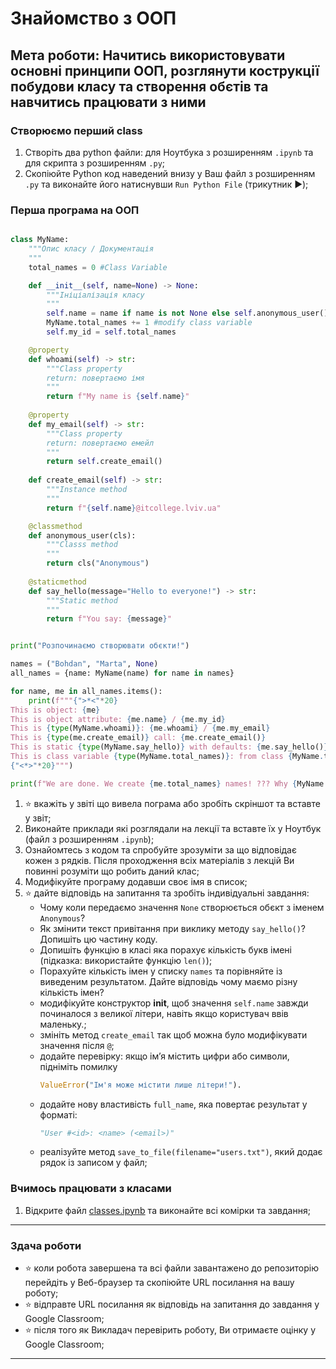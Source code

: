 # Знайомство з ООП
## Мета роботи: __Начитись використовувати основні принципи ООП, розглянути кострукції побудови класу та створення обєтів та навчитись працювати з ними__

### Створюємо перший class
1. Створіть два python файли: для Ноутбука з розширенням `.ipynb` та для скрипта з розширенням `.py`;
1. Скопіюйте Python код наведений внизу у Ваш файл з розширенням `.py` та виконайте його натиснувши `Run Python File` (трикутник :arrow_forward:); 

### Перша програма на ООП
```python

class MyName:
    """Опис класу / Документація
    """
    total_names = 0 #Class Variable

    def __init__(self, name=None) -> None:
        """Ініціалізація класу
        """
        self.name = name if name is not None else self.anonymous_user().name #Class attributes / Instance variables
        MyName.total_names += 1 #modify class variable
        self.my_id = self.total_names

    @property
    def whoami(self) -> str: 
        """Class property
        return: повертаємо імя 
        """
        return f"My name is {self.name}"
    
    @property
    def my_email(self) -> str:
        """Class property
        return: повертаємо емейл
        """
        return self.create_email()
    
    def create_email(self) -> str:
        """Instance method
        """
        return f"{self.name}@itcollege.lviv.ua"

    @classmethod
    def anonymous_user(cls):
        """Classs method
        """
        return cls("Anonymous")
    
    @staticmethod
    def say_hello(message="Hello to everyone!") -> str:
        """Static method
        """
        return f"You say: {message}"


print("Розпочинаємо створювати обєкти!")

names = ("Bohdan", "Marta", None)
all_names = {name: MyName(name) for name in names}

for name, me in all_names.items():
    print(f"""{">*<"*20}
This is object: {me} 
This is object attribute: {me.name} / {me.my_id}
This is {type(MyName.whoami)}: {me.whoami} / {me.my_email}
This is {type(me.create_email)} call: {me.create_email()}
This is static {type(MyName.say_hello)} with defaults: {me.say_hello()} 
This is class variable {type(MyName.total_names)}: from class {MyName.total_names} / from object {me.total_names}
{"<*>"*20}""")

print(f"We are done. We create {me.total_names} names! ??? Why {MyName.total_names}?")

```

1. :star: вкажіть у звіті що вивела пограма або зробіть скріншот та вставте у звіт; 
1. Виконайте приклади які розглядали на лекції та вставте їх у Ноутбук (файл з розширенням `.ipynb`);
1. Ознайомтесь з кодом та спробуйте зрозуміти за що відповідає кожен з рядків. Після проходження всіх матеріалів з лекцій Ви повинні розуміти що робить даний клас;
1. Модифікуйте програму додавши своє імя в список;
1. :star: дайте відповідь на запитання та зробіть індивідуальні завдання: 
    - Чому коли передаємо значення `None` створюється обєкт з іменем `Anonymous`?
    - Як змінити текст привітання при виклику методу `say_hello()`? Допишіть цю частину коду.
    - Допишіть функцію в класі яка порахує кількість букв імені (підказка: використайте функцію `len()`);
    - Порахуйте кількість імен у списку `names` та порівняйте із виведеним результатом. Дайте відповідь чому маємо різну кількість імен?
    - модифікуйте конструктор __init__, щоб значення `self.name` завжди починалося з великої літери, навіть якщо користувач ввів маленьку.;
    - змініть метод `create_email` так щоб можна було модифікувати значення після `@`;
    - додайте перевірку: якщо ім’я містить цифри або символи, підніміть помилку 
        ```python
        ValueError("Ім'я може містити лише літери!").
        ```
    - додайте нову властивість `full_name`, яка повертає результат у форматі:
        ```python
        "User #<id>: <name> (<email>)"
        ```
    - реалізуйте метод `save_to_file(filename="users.txt")`, який додає рядок із записом у файл;
### Вчимось працювати з класами
1. Відкрите файл [classes.ipynb](classes.ipynb) та виконайте всі комірки та завдання;


---
### Здача роботи
- :star: коли робота завершена та всі файли завантажено до репозиторію перейдіть у Веб-браузер та скопіюйте URL посилання на вашу роботу;
- :star: відправте URL посилання як відповідь на запитання до завдання у Google Classroom;
- :star: після того як Викладач перевірить роботу, Ви отримаєте оцінку у Google Classroom;

---
